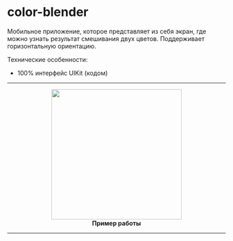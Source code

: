 # color-blender

Мобильное приложение, которое представляет из себя экран, где можно узнать результат смешивания двух цветов. Поддерживает горизонтальную ориентацию.

Технические особенности:

- 100% интерфейс UIKit (кодом)
_____________
<div align="center">
  <img src="" width="300px" />
</div>
<div align="center">
  <b>
  Пример работы
    </b>
</div>

_____________
